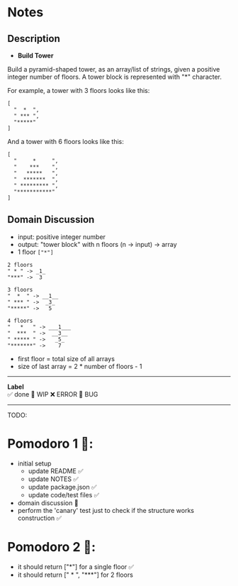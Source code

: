 # Notes

## Description

- **Build Tower**

Build a pyramid-shaped tower, as an array/list of strings, given a positive integer number of floors. A tower block is represented with "*" character.

For example, a tower with 3 floors looks like this:

``` 
[
  "  *  ",
  " *** ", 
  "*****"
]
``` 

And a tower with 6 floors looks like this:

``` 
[
  "     *     ", 
  "    ***    ", 
  "   *****   ", 
  "  *******  ", 
  " ********* ", 
  "***********"
]
``` 

## Domain Discussion
- input: positive integer number
- output: "tower block" with n floors (n -> input) -> array
- 1 floor `["*"]`
```
2 floors 
" * " -> _1_
"***" ->  3
```

```
3 floors
"  *  " -> __1__
" *** " ->  _3_
"*****" ->   5
```

```
4 floors
"   *   " -> ___1___
"  ***  " ->  __3__
" ***** " ->   _5_
"*******" ->    7
```
- first floor = total size of all arrays
- size of last array = 2 * number of floors - 1

---

**Label**  
✅ done 🚧 WIP ❌ ERROR 🐛 BUG 

---

TODO:

# Pomodoro 1 🍅:
- initial setup
    - update README ✅
    - update NOTES ✅
    - update package.json ✅
    - update code/test files ✅
- domain discussion 🚧
- perform the 'canary' test just to check if the structure works construction ✅

# Pomodoro 2 🍅:
- it should return ["*"] for a single floor ✅
- it should return [" * ", "***"] for 2 floors 
